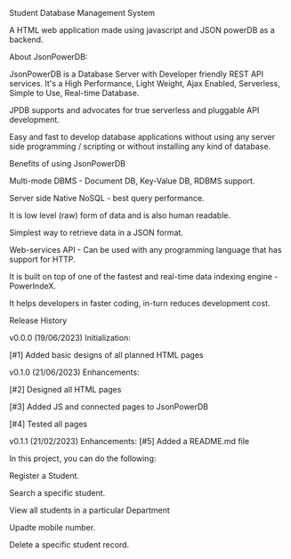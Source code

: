 Student Database Management System



A HTML web application made using javascript and JSON powerDB as a backend.





About JsonPowerDB:


JsonPowerDB is a Database Server with Developer friendly REST API services. It's a High Performance, Light Weight, Ajax Enabled, Serverless, Simple to Use, Real-time Database.

JPDB supports and advocates for true serverless and pluggable API development.

Easy and fast to develop database applications without using any server side programming / scripting or without installing any kind of database.



Benefits of using JsonPowerDB

Multi-mode DBMS - Document DB, Key-Value DB, RDBMS support.

Server side Native NoSQL - best query performance.

It is low level (raw) form of data and is also human readable.

Simplest way to retrieve data in a JSON format.

Web-services API - Can be used with any programming language that has support for HTTP.

It is built on top of one of the fastest and real-time data indexing engine - PowerIndeX.

It helps developers in faster coding, in-turn reduces development cost.



Release History


v0.0.0 (19/06/2023)
Initialization:

[#1] Added basic designs of all planned HTML pages


v0.1.0 (21/06/2023)
Enhancements:

[#2] Designed all HTML pages

[#3] Added JS and connected pages to JsonPowerDB

[#4] Tested all pages


v0.1.1 (21/02/2023)
Enhancements:
[#5] Added a README.md file





In this project, you can do the following:



Register a Student.

Search a specific student.

View all students in a particular Department

Upadte mobile number.

Delete a specific student record.

